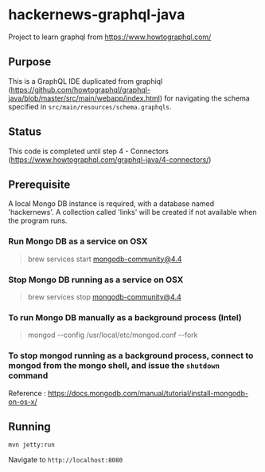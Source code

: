 # hackernews-graphql-java
Project to learn graphql from https://www.howtographql.com/

## Purpose

This is a GraphQL IDE duplicated from graphiql (https://github.com/howtographql/graphql-java/blob/master/src/main/webapp/index.html) for navigating the schema specified in `src/main/resources/schema.graphqls`. 

## Status

This code is completed until step 4 - Connectors (https://www.howtographql.com/graphql-java/4-connectors/)

## Prerequisite

A local Mongo DB instance is required, with a database named 'hackernews'. A collection called 'links' will be created if not available when the program runs.

### Run Mongo DB as a service on OSX

> brew services start mongodb-community@4.4

### Stop Mongo DB running as a service on OSX

> brew services stop mongodb-community@4.4

### To run Mongo DB manually as a background process (Intel)

> mongod --config /usr/local/etc/mongod.conf --fork

### To stop mongod running as a background process, connect to mongod from the mongo shell, and issue the `shutdown` command

Reference
: https://docs.mongodb.com/manual/tutorial/install-mongodb-on-os-x/

## Running 

`mvn jetty:run`

Navigate to `http://localhost:8080`
